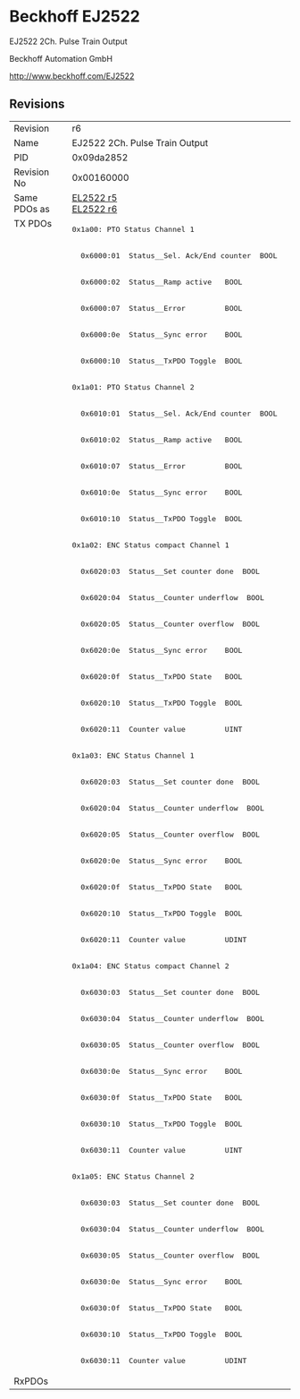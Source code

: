 # Beckhoff EJ2522

EJ2522 2Ch. Pulse Train Output

Beckhoff Automation GmbH

http://www.beckhoff.com/EJ2522

## Revisions
<table>
<tr >
<td>Revision</td>
<td>r6</td>
</tr>
<tr >
<td>Name</td>
<td>EJ2522 2Ch. Pulse Train Output</td>
</tr>
<tr >
<td>PID</td>
<td>0x09da2852</td>
</tr>
<tr >
<td>Revision No</td>
<td>0x00160000</td>
</tr>
<tr >
<td>Same PDOs as</td>
<td><a href="EL2522">EL2522 r5</a><br/><a href="EL2522">EL2522 r6</a></td>
</tr>
<tr class="txpdo">
<td rowspan=44 valign=top>TX PDOs</td>
<td><pre>0x1a00: PTO Status Channel 1</pre></td>
<td></td>
</tr>
<tr class="txpdo">
<td><pre>  0x6000:01  Status__Sel. Ack/End counter  BOOL</pre></td>
</tr>
<tr class="txpdo">
<td><pre>  0x6000:02  Status__Ramp active   BOOL</pre></td>
</tr>
<tr class="txpdo">
<td><pre>  0x6000:07  Status__Error         BOOL</pre></td>
</tr>
<tr class="txpdo">
<td><pre>  0x6000:0e  Status__Sync error    BOOL</pre></td>
</tr>
<tr class="txpdo">
<td><pre>  0x6000:10  Status__TxPDO Toggle  BOOL</pre></td>
</tr>
<tr class="txpdo">
<td><pre>0x1a01: PTO Status Channel 2</pre></td>
</tr>
<tr class="txpdo">
<td><pre>  0x6010:01  Status__Sel. Ack/End counter  BOOL</pre></td>
</tr>
<tr class="txpdo">
<td><pre>  0x6010:02  Status__Ramp active   BOOL</pre></td>
</tr>
<tr class="txpdo">
<td><pre>  0x6010:07  Status__Error         BOOL</pre></td>
</tr>
<tr class="txpdo">
<td><pre>  0x6010:0e  Status__Sync error    BOOL</pre></td>
</tr>
<tr class="txpdo">
<td><pre>  0x6010:10  Status__TxPDO Toggle  BOOL</pre></td>
</tr>
<tr class="txpdo">
<td><pre>0x1a02: ENC Status compact Channel 1</pre></td>
</tr>
<tr class="txpdo">
<td><pre>  0x6020:03  Status__Set counter done  BOOL</pre></td>
</tr>
<tr class="txpdo">
<td><pre>  0x6020:04  Status__Counter underflow  BOOL</pre></td>
</tr>
<tr class="txpdo">
<td><pre>  0x6020:05  Status__Counter overflow  BOOL</pre></td>
</tr>
<tr class="txpdo">
<td><pre>  0x6020:0e  Status__Sync error    BOOL</pre></td>
</tr>
<tr class="txpdo">
<td><pre>  0x6020:0f  Status__TxPDO State   BOOL</pre></td>
</tr>
<tr class="txpdo">
<td><pre>  0x6020:10  Status__TxPDO Toggle  BOOL</pre></td>
</tr>
<tr class="txpdo">
<td><pre>  0x6020:11  Counter value         UINT</pre></td>
</tr>
<tr class="txpdo">
<td><pre>0x1a03: ENC Status Channel 1</pre></td>
</tr>
<tr class="txpdo">
<td><pre>  0x6020:03  Status__Set counter done  BOOL</pre></td>
</tr>
<tr class="txpdo">
<td><pre>  0x6020:04  Status__Counter underflow  BOOL</pre></td>
</tr>
<tr class="txpdo">
<td><pre>  0x6020:05  Status__Counter overflow  BOOL</pre></td>
</tr>
<tr class="txpdo">
<td><pre>  0x6020:0e  Status__Sync error    BOOL</pre></td>
</tr>
<tr class="txpdo">
<td><pre>  0x6020:0f  Status__TxPDO State   BOOL</pre></td>
</tr>
<tr class="txpdo">
<td><pre>  0x6020:10  Status__TxPDO Toggle  BOOL</pre></td>
</tr>
<tr class="txpdo">
<td><pre>  0x6020:11  Counter value         UDINT</pre></td>
</tr>
<tr class="txpdo">
<td><pre>0x1a04: ENC Status compact Channel 2</pre></td>
</tr>
<tr class="txpdo">
<td><pre>  0x6030:03  Status__Set counter done  BOOL</pre></td>
</tr>
<tr class="txpdo">
<td><pre>  0x6030:04  Status__Counter underflow  BOOL</pre></td>
</tr>
<tr class="txpdo">
<td><pre>  0x6030:05  Status__Counter overflow  BOOL</pre></td>
</tr>
<tr class="txpdo">
<td><pre>  0x6030:0e  Status__Sync error    BOOL</pre></td>
</tr>
<tr class="txpdo">
<td><pre>  0x6030:0f  Status__TxPDO State   BOOL</pre></td>
</tr>
<tr class="txpdo">
<td><pre>  0x6030:10  Status__TxPDO Toggle  BOOL</pre></td>
</tr>
<tr class="txpdo">
<td><pre>  0x6030:11  Counter value         UINT</pre></td>
</tr>
<tr class="txpdo">
<td><pre>0x1a05: ENC Status Channel 2</pre></td>
</tr>
<tr class="txpdo">
<td><pre>  0x6030:03  Status__Set counter done  BOOL</pre></td>
</tr>
<tr class="txpdo">
<td><pre>  0x6030:04  Status__Counter underflow  BOOL</pre></td>
</tr>
<tr class="txpdo">
<td><pre>  0x6030:05  Status__Counter overflow  BOOL</pre></td>
</tr>
<tr class="txpdo">
<td><pre>  0x6030:0e  Status__Sync error    BOOL</pre></td>
</tr>
<tr class="txpdo">
<td><pre>  0x6030:0f  Status__TxPDO State   BOOL</pre></td>
</tr>
<tr class="txpdo">
<td><pre>  0x6030:10  Status__TxPDO Toggle  BOOL</pre></td>
</tr>
<tr class="txpdo">
<td><pre>  0x6030:11  Counter value         UDINT</pre></td>
</tr>
<tr >
<td>RxPDOs</td>
<td></td>
</tr>
</table>
